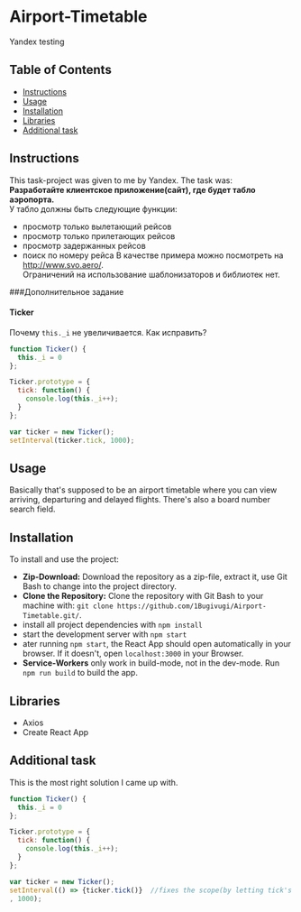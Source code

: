 # Airport-Timetable

Yandex testing

## Table of Contents

* [Instructions](#instructions)
* [Usage](#usage)
* [Installation](#installation)
* [Libraries](#libraries)
* [Additional task](#additionalTask)

## Instructions

This task-project was given to me by Yandex. The task was:  
__Разработайте клиентское приложение(сайт), где будет табло аэропорта.__  
У табло должны быть следующие функции:  
* просмотр только вылетающий рейсов
* просмотр только прилетающих рейсов
* просмотр задержанных рейсов
* поиск по номеру рейса
В качестве примера можно посмотреть на http://www.svo.aero/.  
Ограничений на использование шаблонизаторов и библиотек нет.  

###Дополнительное задание   

#### Ticker

Почему `this._i` не увеличивается. Как исправить?
```javascript
function Ticker() {
  this._i = 0
};

Ticker.prototype = {
  tick: function() {
    console.log(this._i++);
  }
};

var ticker = new Ticker();
setInterval(ticker.tick, 1000);
```

## Usage

Basically that's supposed to be an airport timetable where you can view arriving, departuring and delayed flights. There's also a board number search field.

## Installation

To install and use the project:

* **Zip-Download:** Download the repository as a zip-file, extract it, use Git Bash to change
into the project directory.
* **Clone the Repository:** Clone the repository with Git Bash to your machine with: ```git clone https://github.com/1Bugivugi/Airport-Timetable.git/```.
* install all project dependencies with `npm install`
* start the development server with `npm start`
* ater running `npm start`, the React App should open automatically in your browser. If it doesn't, open `localhost:3000` in your Browser.
* **Service-Workers** only work in build-mode, not in the dev-mode. Run `npm run build` to build the app.

## Libraries

* Axios
* Create React App

## Additional task

This is the most right solution I came up with.

```javascript
function Ticker() {
  this._i = 0
};

Ticker.prototype = {
  tick: function() {
    console.log(this._i++);
  }
};

var ticker = new Ticker();
setInterval(() => {ticker.tick()}  //fixes the scope(by letting tick's function to leave her own and access global '_i')
, 1000);
```
